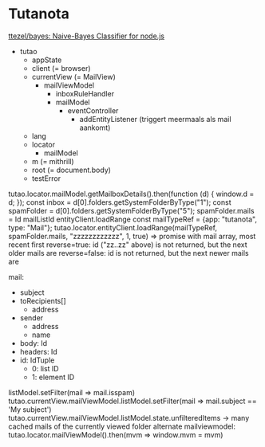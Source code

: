# Tutanota

[ttezel/bayes: Naive-Bayes Classifier for node.js](https://github.com/ttezel/bayes)

- tutao
  - appState
  - client (= browser)
  - currentView (= MailView)
    - mailViewModel
      - inboxRuleHandler
      - mailModel
        - eventController
          - addEntityListener (triggert meermaals als mail aankomt)
  - lang
  - locator
    - mailModel
  - m (= mithrill)
  - root (= document.body)
  - testError
  
tutao.locator.mailModel.getMailboxDetails().then(function (d) { window.d = d; });
const inbox = d[0].folders.getSystemFolderByType("1");
const spamFolder = d[0].folders.getSystemFolderByType("5");
spamFolder.mails = Id mailListId
entityClient.loadRange
const mailTypeRef = {app: "tutanota", type: "Mail"};
tutao.locator.entityClient.loadRange(mailTypeRef, spamFolder.mails, "zzzzzzzzzzzz", 1, true) => promise with mail array, most recent first
reverse=true: id ("zz..zz" above) is not returned, but the next older mails are
reverse=false: id is not returned, but the next newer mails are

mail:
- subject
- toRecipients[]
    - address
- sender
    - address
    - name
- body: Id
- headers: Id
- id: IdTuple
    - 0: list ID
    - 1: element ID

listModel.setFilter(mail => mail.isspam)
tutao.currentView.mailViewModel.listModel.setFilter(mail => mail.subject == 'My subject')
tutao.currentView.mailViewModel.listModel.state.unfilteredItems -> many cached mails of the currently viewed folder
alternate mailviewmodel: tutao.locator.mailViewModel().then(mvm => window.mvm = mvm)
